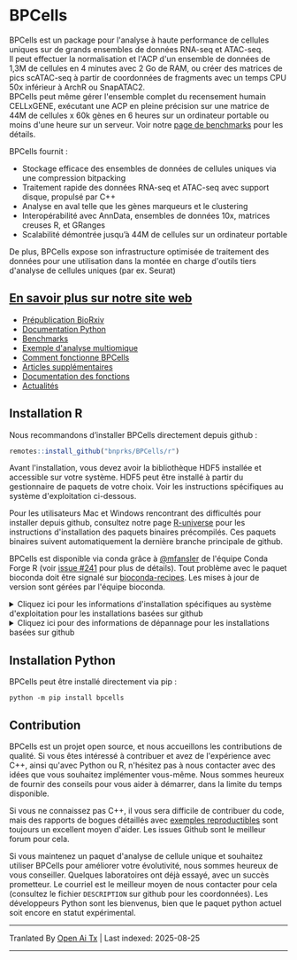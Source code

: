 # BPCells

BPCells est un package pour l'analyse à haute performance de cellules uniques sur de grands ensembles de données RNA-seq et ATAC-seq.  
Il peut effectuer la normalisation et l'ACP d'un ensemble de données de 1,3M de cellules en 4 minutes avec 2 Go de RAM, ou créer des matrices de pics scATAC-seq à partir de coordonnées de fragments avec un temps CPU 50x inférieur à ArchR ou SnapATAC2.  
BPCells peut même gérer l'ensemble complet du recensement humain CELLxGENE, exécutant une ACP en pleine précision sur une matrice de 44M de cellules x 60k gènes en 6 heures sur un ordinateur portable ou moins d'une heure sur un serveur. Voir notre [page de benchmarks](https://bnprks.github.io/BPCells/articles/web-only/benchmarks.html) pour les détails.

BPCells fournit :

  - Stockage efficace des ensembles de données de cellules uniques via une compression bitpacking  
  - Traitement rapide des données RNA-seq et ATAC-seq avec support disque, propulsé par C++  
  - Analyse en aval telle que les gènes marqueurs et le clustering  
  - Interopérabilité avec AnnData, ensembles de données 10x, matrices creuses R, et GRanges  
  - Scalabilité démontrée jusqu’à 44M de cellules sur un ordinateur portable  

De plus, BPCells expose son infrastructure optimisée de traitement des données pour une utilisation dans la montée en charge d'outils tiers d'analyse de cellules uniques (par ex. Seurat)

## [En savoir plus sur notre site web](https://bnprks.github.io/BPCells/)

- [Prépublication BioRxiv](https://www.biorxiv.org/content/10.1101/2025.03.27.645853v1)  
- [Documentation Python](https://bnprks.github.io/BPCells/python/index.html)  
- [Benchmarks](https://bnprks.github.io/BPCells/articles/web-only/benchmarks.html)  
- [Exemple d'analyse multiomique](https://bnprks.github.io/BPCells/articles/pbmc3k.html)  
- [Comment fonctionne BPCells](https://bnprks.github.io/BPCells/articles/web-only/how-it-works.html)  
- [Articles supplémentaires](https://bnprks.github.io/BPCells/articles/index.html)  
- [Documentation des fonctions](https://bnprks.github.io/BPCells/reference/index.html)  
- [Actualités](https://bnprks.github.io/BPCells/news/index.html)  

## Installation R  
Nous recommandons d’installer BPCells directement depuis github :

```R
remotes::install_github("bnprks/BPCells/r")
```
Avant l'installation, vous devez avoir la bibliothèque HDF5 installée et accessible sur votre système.
HDF5 peut être installé à partir du gestionnaire de paquets de votre choix. Voir les instructions spécifiques au système d'exploitation ci-dessous.


Pour les utilisateurs Mac et Windows rencontrant des difficultés pour installer depuis github, consultez notre page [R-universe](https://bnprks.r-universe.dev/BPCells)
pour les instructions d'installation des paquets binaires précompilés. Ces paquets binaires suivent automatiquement la dernière branche principale de github.

BPCells est disponible via conda grâce à [@mfansler](https://github.com/mfansler) de l'équipe Conda Forge R (voir [issue #241](https://github.com/bnprks/BPCells/issues/241) pour plus de détails).
Tout problème avec le paquet bioconda doit être signalé sur [bioconda-recipes](https://github.com/bioconda/bioconda-recipes/). Les mises à jour de version sont gérées par l'équipe bioconda.

<details>
<summary>Cliquez ici pour les informations d'installation spécifiques au système d'exploitation pour les installations basées sur github</summary>
<div>

### Linux
L'obtention de la dépendance HDF5 est généralement assez simple sur Linux

- apt : `sudo apt-get install libhdf5-dev` 
- yum : `sudo yum install hdf5-devel`
- conda : `conda install -c conda-forge hdf5` 
  - Remarque : les utilisateurs Linux devraient préférer le gestionnaire de paquets de leur distribution (ex. `apt` ou `yum`) lorsque c'est possible,
    car cela semble offrir une expérience d'installation légèrement plus fiable.

### Windows
Compiler des paquets R à partir des sources sous Windows nécessite l'installation de [R tools for Windows](https://cran.r-project.org/bin/windows/Rtools/). Voir [Issue #9](https://github.com/bnprks/BPCells/issues/9) pour plus de détails.

### MacOS
Pour MacOS, l'installation de HDF5 via homebrew semble être la plus fiable : `brew install hdf5`.

**Dépannage spécifique Mac** :

- **Macs avec CPU ARM** : une erreur courante est d'avoir une installation HDF5 basée sur ARM mais une installation R basée sur x86. 
  Cela provoquera des erreurs lorsque BPCells tentera d'accéder à HDF5 lors de l'installation. 
    - Vérifiez votre installation R
  en exécutant `sessionInfo()`, et vérifiez si "Platform" indique ARM ou x86. 
    - L'option la plus simple est d'utiliser
  R ARM car homebrew installera par défaut une version hdf5 ARM
    - Il est [possible](https://codetinkering.com/switch-homebrew-arm-x86/) (quoique complexe) d'installer une copie x86 de homebrew afin d'accéder à une version x86 de hdf5
- **Macs anciens (10.14 Mojave ou plus anciens)** : Le compilateur par défaut sur les anciens Macs ne supporte pas les fonctionnalités C++17 nécessaires du système de fichiers. Voir [issue #3](https://github.com/bnprks/BPCells/issues/3#issuecomment-1375238635) pour

  conseils pour configurer un compilateur plus récent via homebrew.

### Compilateurs supportés
Dans la plupart des cas, vous aurez déjà un compilateur approprié. BPCells recommande
gcc >=9.1, ou clang >= 9.0. 
Cela correspond aux versions de fin 2018 et plus récentes. 
Les versions plus anciennes peuvent fonctionner dans certains cas à condition qu'elles
aient un support C++17 de base, mais elles ne sont pas officiellement supportées.

</div>
</details>
<details>
<summary>Cliquez ici pour des informations de dépannage pour les installations basées sur github</summary>

### Dépannage général de l'installation
BPCells essaie d'afficher des messages d'erreur informatifs lors de la compilation pour aider à diagnostiquer le problème. Pour un ensemble d'informations plus
verbeux, exécutez `Sys.setenv(BPCELLS_DEBUG_INSTALL="true")` avant `remotes::install_github("bnprks/BPCells/r")`. Si vous ne parvenez toujours pas à résoudre le problème avec ces informations supplémentaires, n'hésitez pas à créer un problème sur Github, en
veillant à utiliser une [section réductible](https://docs.github.com/en/get-started/writing-on-github/working-with-advanced-formatting/organizing-information-with-collapsed-sections) pour le journal d'installation verbeux.

</details>

## Installation Python

BPCells peut être installé directement via pip :

```shell
python -m pip install bpcells
```
## Contribution
BPCells est un projet open source, et nous accueillons les contributions de qualité. Si vous
êtes intéressé à contribuer et avez de l'expérience avec C++, ainsi qu'avec Python
ou R, n'hésitez pas à nous contacter avec des idées que vous souhaitez implémenter vous-même.
Nous sommes heureux de fournir des conseils pour vous aider à démarrer, dans la limite du temps disponible.

Si vous ne connaissez pas C++, il vous sera difficile de contribuer du code,
mais des rapports de bogues détaillés avec
[exemples reproductibles](https://reprex.tidyverse.org/articles/reprex-dos-and-donts.html)
sont toujours un excellent moyen d'aider. Les issues Github sont le meilleur forum pour cela.

Si vous maintenez un paquet d'analyse de cellule unique et souhaitez utiliser BPCells pour
améliorer votre évolutivité, nous sommes heureux de vous conseiller. Quelques laboratoires
ont déjà essayé, avec un succès prometteur. Le courriel est le meilleur moyen de nous contacter
pour cela (consultez le fichier `DESCRIPTION` sur github pour les coordonnées). Les développeurs Python
sont les bienvenus, bien que le paquet python actuel soit encore en statut expérimental.


---

Tranlated By [Open Ai Tx](https://github.com/OpenAiTx/OpenAiTx) | Last indexed: 2025-08-25

---